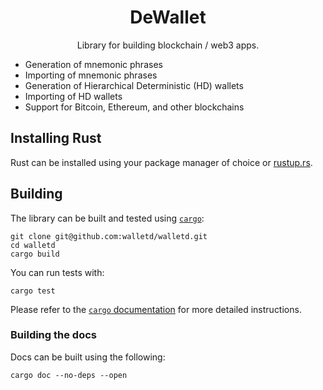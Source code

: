 <div align="center">
  <h1>DeWallet</h1>

  <p>Library for building blockchain / web3 apps.</p>
</div>

- Generation of mnemonic phrases
- Importing of mnemonic phrases
- Generation of Hierarchical Deterministic (HD) wallets
- Importing of HD wallets
- Support for Bitcoin, Ethereum, and other blockchains

## Installing Rust

Rust can be installed using your package manager of choice or
[rustup.rs](https://rustup.rs).

## Building

The library can be built and tested using [`cargo`](https://github.com/rust-lang/cargo/):

```
git clone git@github.com:walletd/walletd.git
cd walletd
cargo build
```

You can run tests with:

```
cargo test
```

Please refer to the [`cargo` documentation](https://doc.rust-lang.org/stable/cargo/) for more detailed instructions.

### Building the docs

Docs can be built using the following:

```
cargo doc --no-deps --open
```

</div>